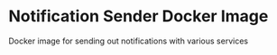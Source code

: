 # Notification Sender Docker Image

Docker image for sending out notifications with various services
